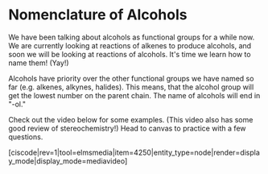 # Nomenclature of Alcohols

We have been talking about alcohols as functional groups for a while now.  We are currently looking at reactions of alkenes to produce alcohols, and soon we will be looking at reactions of alcohols.  It's time we learn how to name them! (Yay!)

Alcohols have priority over the other functional groups we have named so far (e.g. alkenes, alkynes, halides).  This means, that the alcohol group will get the lowest number on the parent chain.  The name of alcohols will end in "-ol."

Check out the video below for some examples.  (This video also has some good review of stereochemistry!)  Head to canvas to practice with a few questions.

[ciscode|rev=1|tool=elmsmedia|item=4250|entity_type=node|render=display_mode|display_mode=mediavideo]  
